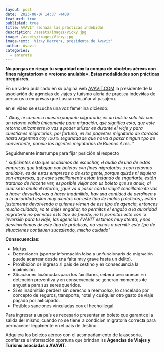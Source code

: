 ```yaml
---
layout: post
date: '2023-08-07 14:37 -0400'
featured: true
published: true
title: AVAVIT rechaza las prácticas indebidas
description: /assets/images/Vicky.jpg
image: /assets/images/Vicky.jpg
image-text: 'Vicky Herrera, presidenta de Avavit'
author: Avavit
categories:
  - enterate
---
```

**No pongas en riesgo tu seguridad con la compra de «boletos aéreos con fines migratorios» o «retorno anulable». Estas modalidades son prácticas irregulares.**

En un video publicado en su página web [AVAVIT.COM](https://www.avavit.com/2023/08/avavit-rechaza-las-practicas-indebidas/) la presidente de la asociación de agencias de viajes y turismo alerta de practica indevidas de personas o empresas que buscan engañar al pasajero.

en el video se escucha una voz femenina diciendo:

" _Okay, te comento nuestro paquete migratorio, es un boleto solo ida con un retorno válido únicamente para migración, qué significa esto, que este retorno unicamente lo vas a poder utilizar es durante el viaje y para cuestiones migratorias, por fortuna, en los paquetes migratorio de Caracas hasta Argentina doy 100% seguridad de que no va a pasar ningún tipo de conveniente, porque los agentes migratorios de Buenos Aires_. "

Seguidamente interrumpe para fijar posición al respecto

" _suficientes esto que acabamos de escuchar, el audio de una de estas empresas que trabajan con boletos con fines migratorios o con retornos anulable, es de estas empresas o de esta gente, porque quizás ni siquiera son empresas, que este sencillamente están tratando de engañarte, están tratando de hacerte ver, es posible viajar con un boleto que se anula, al cual se le anula el retorno, ¿qué va a pasar con tu viaje? sencillamente vas a hacer devuelto, vas a hacer inadmitido, hay una cantidad de aerolínea y a la autoridad estan muy atentas con este tipo de malas prácticas,y están justamente devolviendo a quienes vienen de ese tipo de agencia, entonces mucho cuidado, no te dejes engañar, no permitas el engaño a la autoridad migratoria no permitas este tipo de fraude, no te permitas esto con tu inversión para tu viaje, las agencias AVAVIT estamos muy atenta, y nos desvinculamos de este tipo de prácticas, no vamos a permitir este tipo de situaciones continúen sucediendo, mucho cuidado_"

**Consecuencias**:

* Multas.
* Detenciones (aportar información falsa a un funcionario de migración puede acarrear desde una falta muy grave hasta un delito).
* Prohibición de ingreso al país de destino y en consecuencia la inadmisión
* Situaciones incómodas para los familiares, deberá permanecer en detención preventiva y en consecuencia se generan momentos de angustia para sus seres queridos.
* Si es inadmitido perderá sin derecho a reembolso, lo cancelado por concepto de seguros, transporte, hotel y cualquier otro gasto de viaje pagado por anticipado.
* Posibles sanciones vinculadas con el hecho ilegal.

Para ingresar a un país es necesario presentar un boleto que garantice la salida del mismo, cuando no se tiene la condición migratoria correcta para permanecer legalmente en el país de destino.

Adquiera los boletos aéreos con el acompañamiento de la asesoría, confianza e información oportuna que brindan las **Agencias de Viajes y Turismo asociadas a AVAVIT**.
